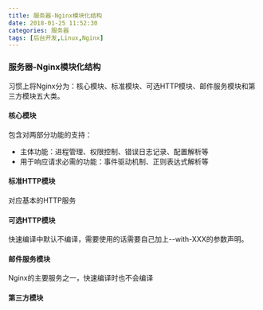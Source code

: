 ```yaml
---
title: 服务器-Nginx模块化结构
date: 2018-01-25 11:52:30
categories: 服务器
tags: [后台开发,Linux,Nginx]
---
```

### 服务器-Nginx模块化结构
习惯上将Nginx分为：核心模块、标准模块、可选HTTP模块、邮件服务模块和第三方模块五大类。
#### 核心模块
包含对两部分功能的支持：
* 主体功能：进程管理、权限控制、错误日志记录、配置解析等
* 用于响应请求必需的功能：事件驱动机制、正则表达式解析等    
     
#### 标准HTTP模块
对应基本的HTTP服务  

#### 可选HTTP模块
快速编译中默认不编译，需要使用的话需要自己加上--with-XXX的参数声明。

#### 邮件服务模块
Nginx的主要服务之一，快速编译时也不会编译

#### 第三方模块
